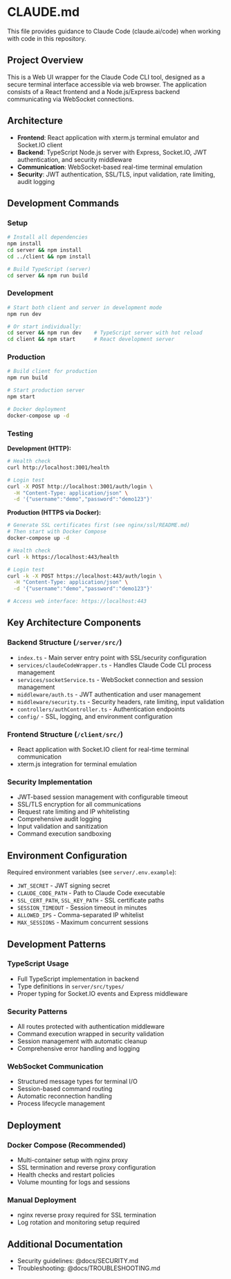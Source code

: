 # CLAUDE.md

This file provides guidance to Claude Code (claude.ai/code) when working with code in this repository.

## Project Overview

This is a Web UI wrapper for the Claude Code CLI tool, designed as a secure terminal interface accessible via web browser. The application consists of a React frontend and a Node.js/Express backend communicating via WebSocket connections.

## Architecture

- **Frontend**: React application with xterm.js terminal emulator and Socket.IO client
- **Backend**: TypeScript Node.js server with Express, Socket.IO, JWT authentication, and security middleware
- **Communication**: WebSocket-based real-time terminal emulation
- **Security**: JWT authentication, SSL/TLS, input validation, rate limiting, audit logging

## Development Commands

### Setup
```bash
# Install all dependencies
npm install
cd server && npm install
cd ../client && npm install

# Build TypeScript (server)
cd server && npm run build
```

### Development
```bash
# Start both client and server in development mode
npm run dev

# Or start individually:
cd server && npm run dev    # TypeScript server with hot reload
cd client && npm start      # React development server
```

### Production
```bash
# Build client for production
npm run build

# Start production server
npm start

# Docker deployment
docker-compose up -d
```

### Testing

**Development (HTTP):**
```bash
# Health check
curl http://localhost:3001/health

# Login test  
curl -X POST http://localhost:3001/auth/login \
  -H "Content-Type: application/json" \
  -d '{"username":"demo","password":"demo123"}'
```

**Production (HTTPS via Docker):**
```bash
# Generate SSL certificates first (see nginx/ssl/README.md)
# Then start with Docker Compose
docker-compose up -d

# Health check
curl -k https://localhost:443/health

# Login test
curl -k -X POST https://localhost:443/auth/login \
  -H "Content-Type: application/json" \
  -d '{"username":"demo","password":"demo123"}'

# Access web interface: https://localhost:443
```

## Key Architecture Components

### Backend Structure (`/server/src/`)
- `index.ts` - Main server entry point with SSL/security configuration
- `services/claudeCodeWrapper.ts` - Handles Claude Code CLI process management
- `services/socketService.ts` - WebSocket connection and session management
- `middleware/auth.ts` - JWT authentication and user management
- `middleware/security.ts` - Security headers, rate limiting, input validation
- `controllers/authController.ts` - Authentication endpoints
- `config/` - SSL, logging, and environment configuration

### Frontend Structure (`/client/src/`)
- React application with Socket.IO client for real-time terminal communication
- xterm.js integration for terminal emulation

### Security Implementation
- JWT-based session management with configurable timeout
- SSL/TLS encryption for all communications
- Request rate limiting and IP whitelisting
- Comprehensive audit logging
- Input validation and sanitization
- Command execution sandboxing

## Environment Configuration

Required environment variables (see `server/.env.example`):
- `JWT_SECRET` - JWT signing secret
- `CLAUDE_CODE_PATH` - Path to Claude Code executable
- `SSL_CERT_PATH`, `SSL_KEY_PATH` - SSL certificate paths
- `SESSION_TIMEOUT` - Session timeout in minutes
- `ALLOWED_IPS` - Comma-separated IP whitelist
- `MAX_SESSIONS` - Maximum concurrent sessions

## Development Patterns

### TypeScript Usage
- Full TypeScript implementation in backend
- Type definitions in `server/src/types/`
- Proper typing for Socket.IO events and Express middleware

### Security Patterns
- All routes protected with authentication middleware
- Command execution wrapped in security validation
- Session management with automatic cleanup
- Comprehensive error handling and logging

### WebSocket Communication
- Structured message types for terminal I/O
- Session-based command routing
- Automatic reconnection handling
- Process lifecycle management

## Deployment

### Docker Compose (Recommended)
- Multi-container setup with nginx proxy
- SSL termination and reverse proxy configuration
- Health checks and restart policies
- Volume mounting for logs and sessions

### Manual Deployment
- nginx reverse proxy required for SSL termination
- Log rotation and monitoring setup required

## Additional Documentation

- Security guidelines: @docs/SECURITY.md
- Troubleshooting: @docs/TROUBLESHOOTING.md